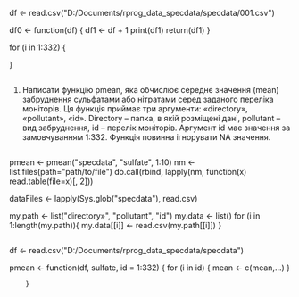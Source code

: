 df <- read.csv("D:/Documents/rprog_data_specdata/specdata/001.csv")


df0 <- function(df) {
  df1 <- df + 1
  print(df1)
  return(df1)
}

for (i in 1:332) {
  
}
```R
```
1. Написати функцію pmean, яка обчислює середнє значення (mean)
забруднення сульфатами або нітратами серед заданого переліка
моніторів. Ця функція приймає три аргументи: «directory», «pollutant»,
«id». Directory – папка, в якій розміщені дані, pollutant – вид забруднення,
id – перелік моніторів. Аргумент id має значення за замовчуванням 1:332.
Функція повинна ігнорувати NA значення. 
```R
```
pmean <- 
pmean("specdata", "sulfate", 1:10)
nm <- list.files(path="path/to/file")
do.call(rbind, lapply(nm, function(x) read.table(file=x)[, 2]))

dataFiles <- lapply(Sys.glob("specdata"), read.csv)

my.path <- list("directory»", "pollutant", "id")
my.data <- list()
for (i in 1:length(my.path)){
  my.data[[i]] <- read.csv(my.path[[i]])
}

```R
```
df <- read.csv("D:/Documents/rprog_data_specdata/specdata")


pmean <- function(df, sulfate, id = 1:332) {
    for (i in id) {
        mean <- c(mean,...)
    }
        
        }
